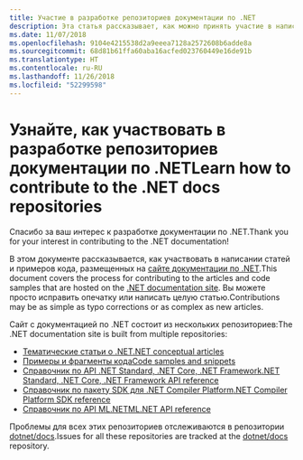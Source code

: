 ```yaml
---
title: Участие в разработке репозиториев документации по .NET
description: Эта статья рассказывает, как можно принять участие в написании статей и создании примеров кода в репозиториях документации по .NET.
ms.date: 11/07/2018
ms.openlocfilehash: 9104e4215538d2a9eeea7128a2572608b6adde8a
ms.sourcegitcommit: 68d81b61ffa60aba16acfed023760449e16de91b
ms.translationtype: HT
ms.contentlocale: ru-RU
ms.lasthandoff: 11/26/2018
ms.locfileid: "52299598"
---
```

# <a name="learn-how-to-contribute-to-the-net-docs-repositories"></a><span data-ttu-id="8ada7-103">Узнайте, как участвовать в разработке репозиториев документации по .NET</span><span class="sxs-lookup"><span data-stu-id="8ada7-103">Learn how to contribute to the .NET docs repositories</span></span>

<span data-ttu-id="8ada7-104">Спасибо за ваш интерес к разработке документации по .NET.</span><span class="sxs-lookup"><span data-stu-id="8ada7-104">Thank you for your interest in contributing to the .NET documentation!</span></span>

<span data-ttu-id="8ada7-105">В этом документе рассказывается, как участвовать в написании статей и примеров кода, размещенных на [сайте документации по .NET](https://docs.microsoft.com/dotnet).</span><span class="sxs-lookup"><span data-stu-id="8ada7-105">This document covers the process for contributing to the articles and code samples that are hosted on the [.NET documentation site](https://docs.microsoft.com/dotnet).</span></span> <span data-ttu-id="8ada7-106">Вы можете просто исправить опечатку или написать целую статью.</span><span class="sxs-lookup"><span data-stu-id="8ada7-106">Contributions may be as simple as typo corrections or as complex as new articles.</span></span>

<span data-ttu-id="8ada7-107">Сайт с документацией по .NET состоит из нескольких репозиториев:</span><span class="sxs-lookup"><span data-stu-id="8ada7-107">The .NET documentation site is built from multiple repositories:</span></span>

- [<span data-ttu-id="8ada7-108">Тематические статьи о .NET</span><span class="sxs-lookup"><span data-stu-id="8ada7-108">.NET conceptual articles</span></span>](https://github.com/dotnet/docs)
- [<span data-ttu-id="8ada7-109">Примеры и фрагменты кода</span><span class="sxs-lookup"><span data-stu-id="8ada7-109">Code samples and snippets</span></span>](https://github.com/dotnet/samples)
- [<span data-ttu-id="8ada7-110">Справочник по API .NET Standard, .NET Core, .NET Framework</span><span class="sxs-lookup"><span data-stu-id="8ada7-110">.NET Standard, .NET Core, .NET Framework API reference</span></span>](https://github.com/dotnet/dotnet-api-docs)
- [<span data-ttu-id="8ada7-111">Справочник по пакету SDK для .NET Compiler Platform</span><span class="sxs-lookup"><span data-stu-id="8ada7-111">.NET Compiler Platform SDK reference</span></span>](https://github.com/dotnet/roslyn-api-docs)
- [<span data-ttu-id="8ada7-112">Справочник по API ML.NET</span><span class="sxs-lookup"><span data-stu-id="8ada7-112">ML.NET API reference</span></span>](https://github.com/dotnet/ml-api-docs)

<span data-ttu-id="8ada7-113">Проблемы для всех этих репозиториев отслеживаются в репозитории [dotnet/docs](https://github.com/dotnet/docs/issues).</span><span class="sxs-lookup"><span data-stu-id="8ada7-113">Issues for all these repositories are tracked at the [dotnet/docs](https://github.com/dotnet/docs/issues) repository.</span></span>
